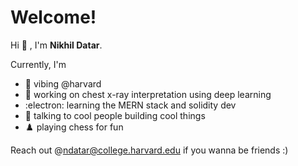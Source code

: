 
# Welcome!

Hi :wave: , I'm **Nikhil Datar**.

Currently, I'm 

* :tea: vibing @harvard
* :brain: working on chest x-ray interpretation using deep learning
* :electron: learning the MERN stack and solidity dev
* :speech_balloon: talking to cool people building cool things
* :chess_pawn: playing chess for fun

Reach out @ndatar@college.harvard.edu if you wanna be friends :)

